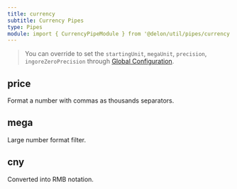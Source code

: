 ```yaml
---
title: currency
subtitle: Currency Pipes
type: Pipes
module: import { CurrencyPipeModule } from '@delon/util/pipes/currency';
---
```


> You can override to set the `startingUnit`, `megaUnit`, `precision`, `ingoreZeroPrecision` through [Global Configuration](/docs/global-config).

## price

Format a number with commas as thousands separators.

[comment]: <demo(currency-price)>

## mega

Large number format filter.

[comment]: <demo(currency-mega)>

## cny

Converted into RMB notation.

[comment]: <demo(currency-cny)>
